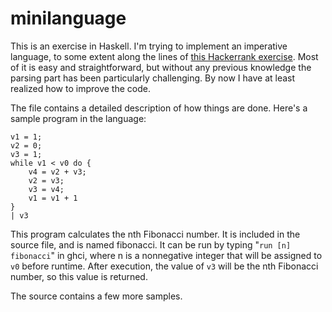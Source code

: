 # minilanguage

This is an exercise in Haskell. I'm trying to implement an imperative language, to some extent along the lines of [this Hackerrank exercise](https://www.hackerrank.com/challenges/while-language-fp/problem). Most of it is easy and straightforward, but without any previous knowledge the parsing part has been particularly challenging. By now I have at least realized how to improve the code.

The file contains a detailed description of how things are done. Here's a sample program in the language:

    v1 = 1;
    v2 = 0;
    v3 = 1;
    while v1 < v0 do {
        v4 = v2 + v3;
        v2 = v3;
        v3 = v4;
        v1 = v1 + 1
    }   
    | v3

This program calculates the nth Fibonacci number. It is included in the source file, and is named fibonacci. It can be run by typing "`run [n] fibonacci`" in ghci, where n is a nonnegative integer that will be assigned to `v0` before runtime. After execution, the value of `v3` will be the nth Fibonacci number, so this value is returned. 

The source contains a few more samples.
